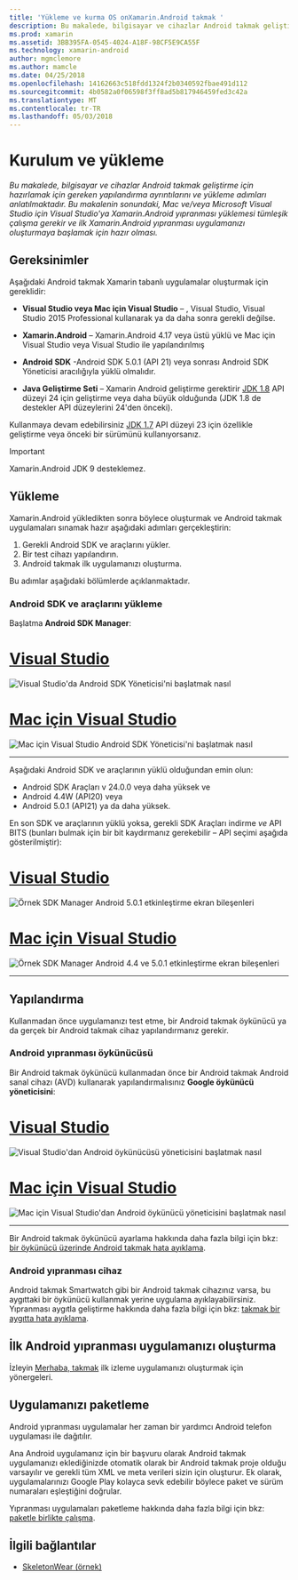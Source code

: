 ```yaml
---
title: 'Yükleme ve kurma OS onXamarin.Android takmak '
description: Bu makalede, bilgisayar ve cihazlar Android takmak geliştirme için hazırlamak için gereken yapılandırma ayrıntılarını ve yükleme adımları anlatılmaktadır. Bu makalenin sonundaki, Mac ve/veya Microsoft Visual Studio için Visual Studio'ya Xamarin.Android yıpranması yüklemesi tümleşik çalışma gerekir ve ilk Xamarin.Android yıpranması uygulamanızı oluşturmaya başlamak için hazır olması.
ms.prod: xamarin
ms.assetid: 3BB395FA-0545-4024-A18F-98CF5E9CA55F
ms.technology: xamarin-android
author: mgmclemore
ms.author: mamcle
ms.date: 04/25/2018
ms.openlocfilehash: 14162663c518fdd1324f2b0340592fbae491d112
ms.sourcegitcommit: 4b0582a0f06598f3ff8ad5b817946459fed3c42a
ms.translationtype: MT
ms.contentlocale: tr-TR
ms.lasthandoff: 05/03/2018
---
```

# <a name="setup-and-installation"></a>Kurulum ve yükleme

_Bu makalede, bilgisayar ve cihazlar Android takmak geliştirme için hazırlamak için gereken yapılandırma ayrıntılarını ve yükleme adımları anlatılmaktadır. Bu makalenin sonundaki, Mac ve/veya Microsoft Visual Studio için Visual Studio'ya Xamarin.Android yıpranması yüklemesi tümleşik çalışma gerekir ve ilk Xamarin.Android yıpranması uygulamanızı oluşturmaya başlamak için hazır olması._

## <a name="requirements"></a>Gereksinimler

Aşağıdaki Android takmak Xamarin tabanlı uygulamalar oluşturmak için gereklidir:

-   **Visual Studio veya Mac için Visual Studio** &ndash; , Visual Studio, Visual Studio 2015 Professional kullanarak ya da daha sonra gerekli değilse.

-   **Xamarin.Android** &ndash; Xamarin.Android 4.17 veya üstü yüklü ve Mac için Visual Studio veya Visual Studio ile yapılandırılmış

-   **Android SDK** -Android SDK 5.0.1 (API 21) veya sonrası Android SDK Yöneticisi aracılığıyla yüklü olmalıdır.

-   **Java Geliştirme Seti** &ndash; Xamarin Android geliştirme gerektirir [JDK 1.8](http://www.oracle.com/technetwork/java/javase/downloads/jdk8-downloads-2133151.html) API düzeyi 24 için geliştirme veya daha büyük olduğunda (JDK 1.8 de destekler API düzeylerini 24'den önceki).

Kullanmaya devam edebilirsiniz [JDK 1.7](http://www.oracle.com/technetwork/java/javase/downloads/jdk7-downloads-1880260.html) API düzeyi 23 için özellikle geliştirme veya önceki bir sürümünü kullanıyorsanız.

> [!IMPORTANT]
> Xamarin.Android JDK 9 desteklemez.

## <a name="installation"></a>Yükleme

Xamarin.Android yükledikten sonra böylece oluşturmak ve Android takmak uygulamaları sınamak hazır aşağıdaki adımları gerçekleştirin: 

1.  Gerekli Android SDK ve araçlarını yükler.
2.  Bir test cihazı yapılandırın.
3.  Android takmak ilk uygulamanızı oluşturma.

Bu adımlar aşağıdaki bölümlerde açıklanmaktadır.


### <a name="install-android-sdk-and-tools"></a>Android SDK ve araçlarını yükleme 

Başlatma **Android SDK Manager**: 

# <a name="visual-studiotabvswin"></a>[Visual Studio](#tab/vswin)

![Visual Studio'da Android SDK Yöneticisi'ni başlatmak nasıl](installation-images/vs/sdk-menu.png)

# <a name="visual-studio-for-mactabvsmac"></a>[Mac için Visual Studio](#tab/vsmac)

![Mac için Visual Studio Android SDK Yöneticisi'ni başlatmak nasıl](installation-images/xs/sdk-menu.png)

-----


Aşağıdaki Android SDK ve araçlarının yüklü olduğundan emin olun:

* Android SDK Araçları v 24.0.0 veya daha yüksek ve
* Android 4.4W (API20) veya
* Android 5.0.1 (API21) ya da daha yüksek.

En son SDK ve araçlarının yüklü yoksa, gerekli SDK Araçları indirme *ve* API BITS (bunları bulmak için bir bit kaydırmanız gerekebilir &ndash; API seçimi aşağıda gösterilmiştir): 

# <a name="visual-studiotabvswin"></a>[Visual Studio](#tab/vswin)

![Örnek SDK Manager Android 5.0.1 etkinleştirme ekran bileşenleri](installation-images/vs/sdk-select.png)

# <a name="visual-studio-for-mactabvsmac"></a>[Mac için Visual Studio](#tab/vsmac)

![Örnek SDK Manager Android 4.4 ve 5.0.1 etkinleştirme ekran bileşenleri](installation-images/xs/sdk-select.png)

-----


## <a name="configuration"></a>Yapılandırma

Kullanmadan önce uygulamanızı test etme, bir Android takmak öykünücü ya da gerçek bir Android takmak cihaz yapılandırmanız gerekir. 


### <a name="android-wear-emulator"></a>Android yıpranması öykünücüsü

Bir Android takmak öykünücü kullanmadan önce bir Android takmak Android sanal cihazı (AVD) kullanarak yapılandırmalısınız **Google öykünücü yöneticisini**:

# <a name="visual-studiotabvswin"></a>[Visual Studio](#tab/vswin)

![Visual Studio'dan Android öykünücüsü yöneticisini başlatmak nasıl](installation-images/vs/emulator-menu.png)

# <a name="visual-studio-for-mactabvsmac"></a>[Mac için Visual Studio](#tab/vsmac)

![Mac için Visual Studio'dan Android öykünücü yöneticisini başlatmak nasıl](installation-images/xs/emulator-menu.png)

-----

Bir Android takmak öykünücü ayarlama hakkında daha fazla bilgi için bkz: [bir öykünücü üzerinde Android takmak hata ayıklama](~/android/wear/deploy-test/debug-on-emulator.md).


### <a name="android-wear-device"></a>Android yıpranması cihaz

Android takmak Smartwatch gibi bir Android takmak cihazınız varsa, bu aygıttaki bir öykünücü kullanmak yerine uygulama ayıklayabilirsiniz. Yıpranması aygıtla geliştirme hakkında daha fazla bilgi için bkz: [takmak bir aygıtta hata ayıklama](~/android/wear/deploy-test/debug-on-device.md).


## <a name="create-your-first-android-wear-app"></a>İlk Android yıpranması uygulamanızı oluşturma

İzleyin [Merhaba, takmak](~/android/wear/get-started/hello-wear.md) ilk izleme uygulamanızı oluşturmak için yönergeleri.


## <a name="packaging-your-app"></a>Uygulamanızı paketleme

Android yıpranması uygulamalar her zaman bir yardımcı Android telefon uygulaması ile dağıtılır. 

Ana Android uygulamanız için bir başvuru olarak Android takmak uygulamanızı eklediğinizde otomatik olarak bir Android takmak proje olduğu varsayılır ve gerekli tüm XML ve meta verileri sizin için oluşturur. Ek olarak, uygulamalarınızı Google Play kolayca sevk edebilir böylece paket ve sürüm numaraları eşleştiğini doğrular. 

Yıpranması uygulamaları paketleme hakkında daha fazla bilgi için bkz: [paketle birlikte çalışma](~/android/wear/deploy-test/packaging.md).


## <a name="related-links"></a>İlgili bağlantılar

- [SkeletonWear (örnek)](https://developer.xamarin.com/samples/SkeletonWear/)
